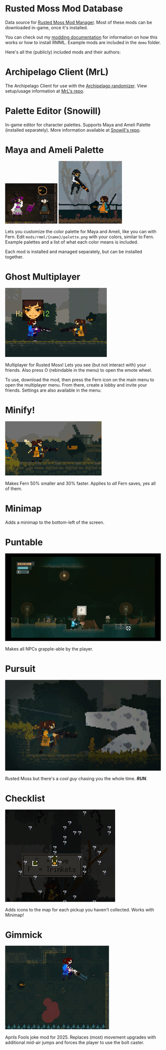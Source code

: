 # Rusted Moss Mod Database

Data source for [Rusted Moss Mod Manager](https://github.com/Harlem512/rm-mod-manager). Most of these mods can be downloaded in-game, once it's installed.

You can check out my [modding documentation](https://harlem512.github.io/rm-docs/) for information on how this works or how to install RMML. Example mods are included in the `demo` folder.

Here's all the (publicly) included mods and their authors:

# Archipelago Client (MrL)

The Archipelago Client for use with the [Archipelago randomizer](https://archipelago.gg/). View setup/usage information at [MrL's repo](https://github.com/dgrossmann144/RustedMossArchipelagoClient).

# Palette Editor (Snowill)

In-game editor for character palettes. Supports Maya and Ameli Palette (installed separately). More information available at [Snowill's repo](https://github.com/Iciclis/RustedMoss-PaletteEditor).

# Maya and Ameli Palette

![Ameli Palette](assets/ameli_thumbnail.png)
![Maya Palette](assets/maya_thumbnail.png)

Lets you customize the color palette for Maya and Ameli, like you can with Fern. Edit `mods/rmml/{name}/palette.png` with your colors, similar to Fern. Example palettes and a list of what each color means is included.

Each mod is installed and managed separately, but can be installed together.

# Ghost Multiplayer

![Ghost Multiplayer](assets/ghost_mp.png)

Multiplayer for Rusted Moss! Lets you see (but not interact with) your friends. Also press O (rebindable in the menu) to open the emote wheel.

To use, download the mod, then press the Fern icon on the main menu to open the multiplayer menu. From there, create a lobby and invite your friends. Settings are also available in the menu.

# Minify!

![Minify](assets/minify.png)

Makes Fern 50% smaller and 30% faster. Applies to _all_ Fern saves, yes all of them.

# Minimap

Adds a minimap to the bottom-left of the screen.

# Puntable

![Puntable](assets/punt.gif)

Makes all NPCs grapple-able by the player.

# Pursuit

![Pursuit](assets/pursuit.png)

Rusted Moss but there's a _cool guy_ chasing you the whole time. **_RUN_**.

# Checklist

![Checklist](assets/checklist.png)

Adds icons to the map for each pickup you haven't collected. Works with Minimap!

# Gimmick

![Gimmick](assets/gimmick.png)

Aprils Fools joke mod for 2025. Replaces (most) movement upgrades with additional mid-air jumps and forces the player to use the bolt caster.

